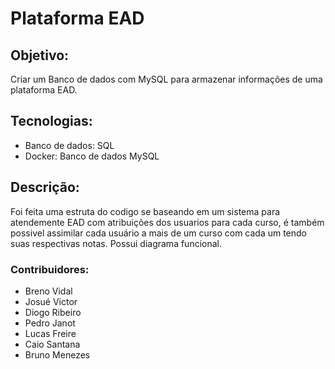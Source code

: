 # Plataforma EAD

## Objetivo:
Criar um Banco de dados com MySQL para armazenar informações de uma plataforma EAD.

## Tecnologias:
- Banco de dados: SQL
- Docker: Banco de dados MySQL

## Descrição:
Foi feita uma estruta do codigo se baseando em um sistema para atendemente EAD
com atribuições dos usuarios para cada curso, é também possivel assimilar cada
usuário a mais de um curso com cada um tendo suas respectivas notas.
Possui diagrama funcional.

### Contribuidores:
- Breno Vidal
- Josué Victor
- Diogo Ribeiro
- Pedro Janot
- Lucas Freire
- Caio Santana
- Bruno Menezes
